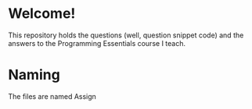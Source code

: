 # Welcome!
This repository holds the questions (well, question snippet code) and the answers to the Programming Essentials course I teach.

# Naming
The files are named Assign<Assignment Number><Question or Answer><Question number>
